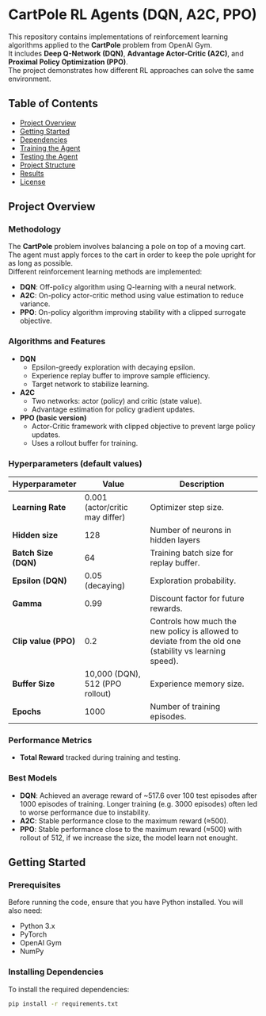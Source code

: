 # CartPole RL Agents (DQN, A2C, PPO)

This repository contains implementations of reinforcement learning algorithms applied to the **CartPole** problem from OpenAI Gym.  
It includes **Deep Q-Network (DQN)**, **Advantage Actor-Critic (A2C)**, and **Proximal Policy Optimization (PPO)**.  
The project demonstrates how different RL approaches can solve the same environment.

## Table of Contents
- [Project Overview](#project-overview)
- [Getting Started](#getting-started)
- [Dependencies](#dependencies)
- [Training the Agent](#training-the-agent)
- [Testing the Agent](#testing-the-agent)
- [Project Structure](#project-structure)
- [Results](#results)
- [License](#license)

## Project Overview

### Methodology

The **CartPole** problem involves balancing a pole on top of a moving cart.  
The agent must apply forces to the cart in order to keep the pole upright for as long as possible.  
Different reinforcement learning methods are implemented:

- **DQN**: Off-policy algorithm using Q-learning with a neural network.
- **A2C**: On-policy actor-critic method using value estimation to reduce variance.
- **PPO**: On-policy algorithm improving stability with a clipped surrogate objective.

### Algorithms and Features

- **DQN**
  - Epsilon-greedy exploration with decaying epsilon.
  - Experience replay buffer to improve sample efficiency.
  - Target network to stabilize learning.
- **A2C**
  - Two networks: actor (policy) and critic (state value).
  - Advantage estimation for policy gradient updates.
- **PPO (basic version)**
  - Actor-Critic framework with clipped objective to prevent large policy updates.
  - Uses a rollout buffer for training.

### Hyperparameters (default values)

| Hyperparameter       | Value            | Description |
|----------------------|------------------|-------------|
| **Learning Rate**     | 0.001 (actor/critic may differ) | Optimizer step size. |
| **Hidden size**  | 128 | Number of neurons in hidden layers |
| **Batch Size (DQN)**  | 64               | Training batch size for replay buffer. |
| **Epsilon (DQN)**     | 0.05 (decaying)  | Exploration probability. |
| **Gamma**             | 0.99             | Discount factor for future rewards. |
| **Clip value (PPO)** | 0.2 | Controls how much the new policy is allowed to deviate from the old one (stability vs learning speed). |
| **Buffer Size**       | 10,000 (DQN), 512 (PPO rollout) | Experience memory size. |
| **Epochs**            | 1000             | Number of training episodes. |

### Performance Metrics
- **Total Reward** tracked during training and testing.

### Best Models
- **DQN**: Achieved an average reward of ~517.6 over 100 test episodes after 1000 episodes of training. Longer training (e.g. 3000 episodes) often led to worse performance due to instability.
- **A2C**: Stable performance close to the maximum reward (≈500).
- **PPO**: Stable performance close to the maximum reward (≈500) with rollout of 512, if we increase the size, the model learn not enought.

## Getting Started

### Prerequisites

Before running the code, ensure that you have Python installed. You will also need:

- Python 3.x
- PyTorch
- OpenAI Gym
- NumPy

### Installing Dependencies

To install the required dependencies:

```bash
pip install -r requirements.txt
